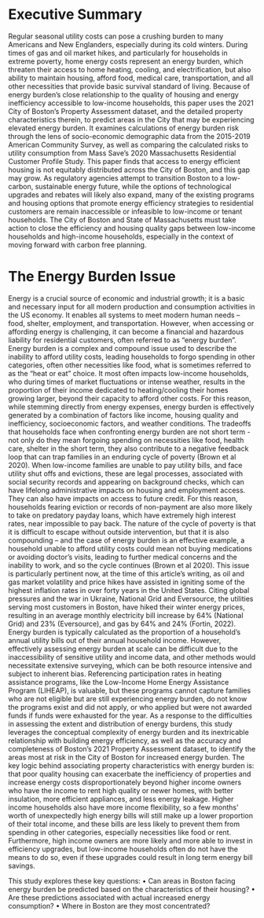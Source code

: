 # Executive Summary 
Regular seasonal utility costs can pose a crushing burden to many Americans and New Englanders, especially during its cold winters. During times of gas and oil market hikes, and particularly for households in extreme poverty, home energy costs represent an energy burden, which threaten their access to home heating, cooling, and electrification, but also ability to maintain housing, afford food, medical care, transportation, and all other necessities that provide basic survival standard of living. Because of energy burden’s close relationship to the quality of housing and energy inefficiency accessible to low-income households, this paper uses the 2021 City of Boston’s Property Assessment dataset, and the detailed property characteristics therein, to predict areas in the City that may be experiencing elevated energy burden. It examines calculations of energy burden risk through the lens of socio-economic demographic data from the 2015-2019 American Community Survey, as well as comparing the calculated risks to utility consumption from Mass Save’s 2020 Massachusetts Residential Customer Profile Study. This paper finds that access to energy efficient housing is not equitably distributed across the City of Boston, and this gap may grow. As regulatory agencies attempt to transition Boston to a low-carbon, sustainable energy future, while the options of technological upgrades and rebates will likely also expand, many of the existing programs and housing options that promote energy efficiency strategies to residential customers are remain inaccessible or infeasible to low-income or tenant households. The City of Boston and State of Massachusetts must take action to close the efficiency and housing quality gaps between low-income households and high-income households, especially in the context of moving forward with carbon free planning.
# The Energy Burden Issue 

Energy is a crucial source of economic and industrial growth; it is a basic and necessary input for all modern production and consumption activities in the US economy. It enables all systems to meet modern human needs – food, shelter, employment, and transportation. However, when accessing or affording energy is challenging, it can become a financial and hazardous liability for residential customers, often referred to as “energy burden”.  Energy burden is a complex and compound issue used to describe the inability to afford utility costs, leading households to forgo spending in other categories, often other necessities like food, what is sometimes referred to as the “heat or eat” choice. It most often impacts low-income households, who during times of market fluctuations or intense weather, results in the proportion of their income dedicated to heating/cooling their homes growing larger, beyond their capacity to afford other costs. For this reason, while stemming directly from energy expenses, energy burden is effectively generated by a combination of factors like income, housing quality and inefficiency, socioeconomic factors, and weather conditions. 
The tradeoffs that households face when confronting energy burden are not short term - not only do they mean forgoing spending on necessities like food, health care, shelter in the short term, they also contribute to a negative feedback loop that can trap families in an enduring cycle of poverty (Brown et al 2020). When low-income families are unable to pay utility bills, and face utility shut offs and evictions, these are legal processes, associated with social security records and appearing on background checks, which can have lifelong administrative impacts on housing and employment access. They can also have impacts on access to future credit. For this reason, households fearing eviction or records of non-payment are also more likely to take on predatory payday loans, which have extremely high interest rates, near impossible to pay back. The nature of the cycle of poverty is that it is difficult to escape without outside intervention, but that it is also compounding – and the case of energy burden is an effective example, a household unable to afford utility costs could mean not buying medications or avoiding doctor’s visits, leading to further medical concerns and the inability to work, and so the cycle continues (Brown et al 2020). 
This issue is particularly pertinent now, at the time of this article’s writing, as oil and gas market volatility and price hikes have assisted in igniting some of the highest inflation rates in over forty years in the United States. Citing global pressures and the war in Ukraine, National Grid and Eversource, the utilities serving most customers in Boston, have hiked their winter energy prices, resulting in an average monthly electricity bill increase by 64% (National Grid) and 23% (Eversource), and gas by 64% and 24% (Fortin, 2022). 
Energy burden is typically calculated as the proportion of a household’s annual utility bills out of their annual household income. However, effectively assessing energy burden at scale can be difficult due to the inaccessibility of sensitive utility and income data, and other methods would necessitate extensive surveying, which can be both resource intensive and subject to inherent bias. Referencing participation rates in heating assistance programs, like the Low-Income Home Energy Assistance Program (LIHEAP), is valuable, but these programs cannot capture families who are not eligible but are still experiencing energy burden, do not know the programs exist and did not apply, or who applied but were not awarded funds if funds were exhausted for the year.
As a response to the difficulties in assessing the extent and distribution of energy burdens, this study leverages the conceptual complexity of energy burden and its inextricable relationship with building energy efficiency, as well as the accuracy and completeness of Boston’s 2021 Property Assessment dataset, to identify the areas most at risk in the City of Boston for increased energy burden. The key logic behind associating property characteristics with energy burden is: that poor quality housing can exacerbate the inefficiency of properties and increase energy costs disproportionately beyond higher income owners who have the income to rent high quality or newer homes, with better insulation, more efficient appliances, and less energy leakage. Higher income households also have more income flexibility, so a few months’ worth of unexpectedly high energy bills will still make up a lower proportion of their total income, and these bills are less likely to prevent them from spending in other categories, especially necessities like food or rent. Furthermore, high income owners are more likely and more able to invest in efficiency upgrades, but low-income households often do not have the means to do so, even if these upgrades could result in long term energy bill savings. 

This study explores these key questions:
•	Can areas in Boston facing energy burden be predicted based on the characteristics of their housing?
•	Are these predictions associated with actual increased energy consumption? 
•	Where in Boston are they most concentrated? 

